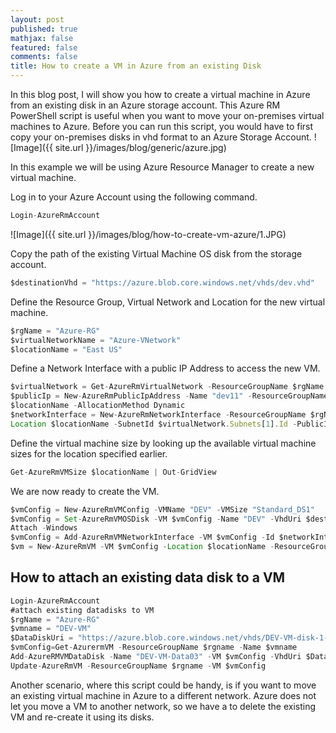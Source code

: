 ```yaml
---
layout: post
published: true
mathjax: false
featured: false
comments: false
title: How to create a VM in Azure from an existing Disk
---
```


In this blog post, I will show you how to create a virtual machine in Azure from an existing disk in an Azure storage account. This Azure RM PowerShell script is useful when you want to move your on-premises virtual machines to Azure. Before you can run this script, you would have to first copy your on-premises disks in vhd format to an Azure Storage Account.
![Image]({{ site.url }}/images/blog/generic/azure.jpg)

In this example we will be using Azure Resource Manager to create a new virtual machine.

Log in to your Azure Account using the following command.

```javascript
Login-AzureRmAccount
```

![Image]({{ site.url }}/images/blog/how-to-create-vm-azure/1.JPG)

Copy the path of the existing Virtual Machine OS disk from the storage account.

```javascript
$destinationVhd = "https://azure.blob.core.windows.net/vhds/dev.vhd"
```
Define the Resource Group, Virtual Network and Location for the new virtual machine.

```javascript
$rgName = "Azure-RG"
$virtualNetworkName = "Azure-VNetwork"
$locationName = "East US"
```

Define a Network Interface with a public IP Address to access the new VM.

```javascript
$virtualNetwork = Get-AzureRmVirtualNetwork -ResourceGroupName $rgName -Name $virtualNetworkName
$publicIp = New-AzureRmPublicIpAddress -Name "dev11" -ResourceGroupName $rgName -Location 
$locationName -AllocationMethod Dynamic
$networkInterface = New-AzureRmNetworkInterface -ResourceGroupName $rgName -Name "dev11" -
Location $locationName -SubnetId $virtualNetwork.Subnets[1].Id -PublicIpAddressId $publicIp.Id
```

Define the virtual machine size by looking up the available virtual machine sizes for the location specified earlier.

```javascript
Get-AzureRmVMSize $locationName | Out-GridView
```

We are now ready to create the VM.

```javascript
$vmConfig = New-AzureRmVMConfig -VMName "DEV" -VMSize "Standard_DS1"
$vmConfig = Set-AzureRmVMOSDisk -VM $vmConfig -Name "DEV" -VhdUri $destinationVhd -CreateOption 
Attach -Windows
$vmConfig = Add-AzureRmVMNetworkInterface -VM $vmConfig -Id $networkInterface.Id
$vm = New-AzureRmVM -VM $vmConfig -Location $locationName -ResourceGroupName $rgName
```

## How to attach an existing data disk to a VM

```javascript
Login-AzureRmAccount
#attach existing datadisks to VM
$rgName = "Azure-RG"
$vmname = "DEV-VM"
$DataDiskUri = "https://azure.blob.core.windows.net/vhds/DEV-VM-disk-1-20161226192045.vhd"
$vmConfig=Get-AzurermVM -ResourceGroupName $rgname -Name $vmname
Add-AzureRMVMDataDisk -Name "DEV-VM-Data03" -VM $vmConfig -VhdUri $DataDiskUri -LUN 1 -Caching None -CreateOption Attach -DiskSizeInGB 1023
Update-AzureRmVM -ResourceGroupName $rgname -VM $vmConfig
```

Another scenario, where this script could be handy, is if you want to move an existing virtual machine in Azure to a different network. Azure does not let you move a VM to another network, so we have a to delete the existing VM and re-create it using its disks.



